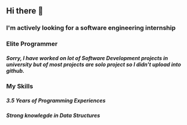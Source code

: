 ## Hi there 👋
### I'm actively looking for a software engineering internship
### Elite Programmer

##### Sorry, I have worked on lot of Software Development projects in university but of most projects are solo project so I didn't upload into github. 


### My Skills
##### 3.5 Years of Programming Experiences
##### Strong knowlegde in Data Structures
<!--
**thineshsubramani/thineshsubramani** is a ✨ _special_ ✨ repository because its `README.md` (this file) appears on your GitHub profile.

Here are some ideas to get you started:

- 🔭 I’m currently working on ...
- 🌱 I’m currently learning ...
- 👯 I’m looking to collaborate on ...
- 🤔 I’m looking for help with ...
- 💬 Ask me about ...
- 📫 How to reach me: ...
- 😄 Pronouns: ...
- ⚡ Fun fact: ...
-->
